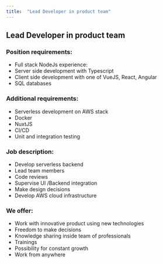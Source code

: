 ```yaml
---
title:  "Lead Developer in product team"
---
```

## Lead Developer in product team

### Position requirements:
* Full stack NodeJs experience:
 * Server side development with Typescript
 * Client side development with one of VueJS, React, Angular
 * SQL databases

### Additional requirements:
* Serverless development on AWS stack
* Docker
* NuxtJS
* CI/CD
* Unit and integration testing

### Job description:
* Develop serverless backend
* Lead team members
* Code reviews
* Supervise UI /Backend integration
* Make design decisions
* Develop AWS cloud infrastructure

### We offer:
* Work with innovative product using new technologies
* Freedom to make decisions
* Knowledge sharing inside team of professionals
* Trainings
* Possibility for constant growth
* Work from anywhere
